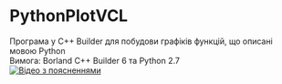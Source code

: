 # PythonPlotVCL
Програма у C++ Builder для побудови графіків функцій, що описані мовою Python  
Вимога: Borland C++ Builder 6 та Python 2.7  
[![Відео з поясненнями](https://i.ibb.co/8mptLZ9/https-i-ytimg-com-vi-u-Df86ep6-X0c-hqdefault.jpg)](https://youtu.be/uDf86ep6X0c "Відео з поясненнями")
